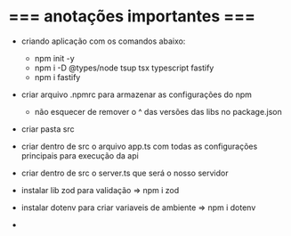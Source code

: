 # === anotações importantes ===

- criando aplicação com os comandos abaixo:
    - npm init -y
    - npm i -D @types/node tsup tsx typescript fastify
    - npm i fastify

- criar arquivo .npmrc para armazenar as configurações do npm
    - não esquecer de remover o ^ das versões das libs no package.json

- criar pasta src
- criar dentro de src o arquivo app.ts com todas as configurações principais para execução da api
- criar dentro de src o server.ts que será o nosso servidor
- instalar lib zod para validação => npm i zod
- instalar dotenv para criar variaveis de ambiente => npm i dotenv
- 

